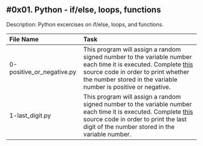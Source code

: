 #0x01. Python - if/else, loops, functions
------------------------------------------
Description: Python excercises on if/else, loops, and functions.

| File Name | Task |
|:----------|:-----|
| 0-positive_or_negative.py | This program will assign a random signed number to the variable number each time it is executed. Complete <a href="https://github.com/holbertonschool/0x01.py/blob/master/0-positive_or_negative_py">this</a> source code in order to print whether the number stored in the variable number is positive or negative. |
| 1-last_digit.py | This program will assign a random signed number to the variable number each time it is executed. Complete <a href="https://github.com/holbertonschool/0x01.py/blob/master/1-last_digit_py">this</a> source code in order to print the last digit of the number stored in the variable number. |
